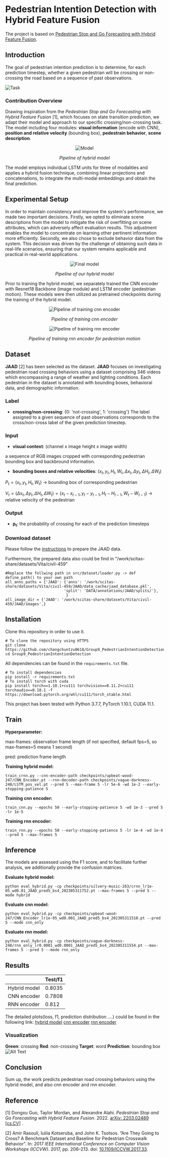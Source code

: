 # Pedestrian Intention Detection with Hybrid Feature Fusion
The project is based on [Pedestrian Stop and Go Forecasting with Hybrid Feature Fusion](https://github.com/vita-epfl/hybrid-feature-fusion).
## Introduction
The goal of pedestrian intention prediction is to determine, for each prediction timestep, whether a given pedestrian will be crossing or non-crossing the road based on a sequence of past observations. 

![Task](figure/task.png)

### Contribution Overview
Drawing inspiration from the *Pedestrian Stop and Go Forecasting with Hybrid Feature Fusion* [1], which focuses on state transition prediction, we adapt their model and approach to our specific crossing/non-crossing task. The model including four modules: **visual information** (encode with CNN), **position and relative velocity** (bounding box), **pedestrain behavior**, **scene description**. 

<p align="center">
  <img src="figure/model.png" alt="Model">
</p>
<p align="center"><em>Pipeline of hybrid model</em></p>

The model employs individual LSTM units for three of modalities and applies a hybrid fusion technique, combining linear projections and concatenations, to integrate the multi-modal embeddings and obtain the final prediction.

## Experimental Setup
In order to maintain consistency and improve the system's performance, we made two important decisions. Firstly, we opted to eliminate scene descriptions from the model to mitigate the risk of overfitting on scene attributes, which can adversely affect evaluation results. This adjustment enables the model to concentrate on learning other pertinent information more efficiently. Secondly, we also chose to exclude behavior data from the system. This decision was driven by the challenge of obtaining such data in real-life scenarios, ensuring that our system remains applicable and practical in real-world applications.

<p align="center">
  <img src="figure/final_model.png" alt="Final model">
</p>
<p align="center"><em>Pipeline of our hybrid model</em></p>

Prior to training the hybrid model, we separately trained the CNN encoder with Resnet18 Backbone (image module) and LSTM encoder (pedestrian motion). These models were then utilized as pretrained checkpoints during the training of the hybrid model.
<p align="center">
  <img src="figure/cnn_encoder.png" alt="Pipeline of training cnn encoder">
</p>
<p align="center"><em>Pipeline of training cnn encoder</em></p>

<p align="center">
  <img src="figure/rnn_encoder.png" alt="Pipeline of training rnn encoder">
</p>
<p align="center"><em>Pipeline of training rnn encoder for pedestrian motion</em></p>

## Dataset
**JAAD** [2] has been selected as the dataset. **JAAD** focuses on investigating pedestrian road crossing behaviors using a dataset comprising 346 videos which encompassing a range of weather and lighting conditions. Each pedestrian in the dataset is annotated with bounding boxes, behavioral data, and demographic information. 
### Label
- **crossing/non-crossing**: {0: 'not-crossing', 1: 'crossing'}
The label assigned to a given sequence of past observations corresponds to the cross/non-cross label of the given prediction timestep.
### Input
- **visual context**: (channel x image height x image width)

a sequence of RGB images cropped with corresponding pedestrian bounding box and backbround information. 
- **bounding boxes and relative velocities**: $(x_t, y_t, H_t, W_t, \Delta x_t, \Delta y_t, \Delta H_t, \Delta W_t)$

$P_t = (x_t, y_t, H_t, W_t)$ -> bounding box of corresponding pedestrian

$V_t = (\Delta x_t, \Delta y_t, \Delta H_t, \Delta W_t) = (x_t - x_{t-1}, y_t - y_{t-1}, H_t - H_{t-1}, W_t - W_{t-1})$ -> relative velocity of the pedestrian

### Output
- **p<sub>t</sub>**: the probability of crossing for each of the prediction timesteps

### Download dataset

Please follow the [instructions](https://github.com/vita-epfl/pedestrian-transition-dataset#data-preparation) to prepare the JAAD data.

Furthermore, the prepared data also could be find in "/work/scitas-share/datasets/Vita/civil-459"
```
#Replace the follwing path in src/dataset/loader.py -> def define_path() to your own path
all_anns_paths = {'JAAD': {'anns': '/work/scitas-share/datasets/Vita/civil-459/JAAD/data_cache/jaad_database.pkl',
                          'split': 'DATA/annotations/JAAD/splits/'},
                           }
all_image_dir = {'JAAD': '/work/scitas-share/datasets/Vita/civil-459/JAAD/images',}
```

## Installation
Clone this repository in order to use it.
```
# To clone the repository using HTTPS
git clone https://github.com/changchuntzu0618/Group9_PedestrianIntentionDetection.git
cd Group9_PedestrianIntentionDetection
```

All dependencies can be found in the `requirements.txt` file.
```
# To install dependencies
pip install -r requirements.txt
# To install torch with cuda
pip install torch==1.10.1+cu111 torchvision==0.11.2+cu111 torchaudio==0.10.1 -f https://download.pytorch.org/whl/cu111/torch_stable.html
```

This project has been tested with Python 3.7.7, PyTorch 1.10.1, CUDA 11.1.

## Train
**Hyperparameter:**

max-frames: observation frame length (if not specified, default fps=5, so max-frames=5 means 1 second)

pred: prediction frame length

**Training hybrid model:**
```
train_crnn.py --cnn-encoder-path checkpoints/upbeat-wood-247/CNN_Encoder.pt --rnn-decoder-path checkpoints/vague-darkness-248/LSTM_pos_vel.pt --pred 5 --max-frame 5 -lr 5e-6 -wd 1e-2 --early-stopping-patience 5
```
**Training cnn encoder:**
```
train_cnn.py --epochs 50 --early-stopping-patience 5 -wd 1e-3 --pred 5 -lr 1e-5
```

**Training rnn encoder:**
```
train_rnn.py --epochs 50 --early-stopping-patience 5 -lr 1e-4 -wd 1e-4 --pred 5 --max-frames 5
```

## Inference
The models are assessed using the F1 score, and to facilitate further analysis, we additionally provide the confusion matrices.

**Evaluate hybrid model:**
```
python eval_hybrid.py -cp checkpoints/silvery-music-263/crnn_lr1e-05_wd0.01_JAAD_pred5_bs4_202305311752.pt --max-frames 5 --pred 5 --mode hybrid
```
**Evaluate cnn model:**
```
python eval_hybrid.py -cp checkpoints/upbeat-wood-247/CNN_Encoder_lr1e-05_wd0.001_JAAD_pred5_bs4_202305311510.pt --pred 5 --mode cnn_only
```
**Evaluate rnn model:**
```
python eval_hybrid.py -cp checkpoints/vague-darkness-248/rnn_only_lr0.0001_wd0.0001_JAAD_pred5_bs4_202305311554.pt --max-frames 5 --pred 5 --mode rnn_only
```

## Results

|  | Test/f1 |
| -------------- | -------------- |
| Hybrid model | 0.8035 |
| CNN encoder | 0.7808 |
| RNN encoder | 0.812 |

The detailed plots(loss, f1, prediction distribution ....) could be found in the following link:
[hybrid model]( https://wandb.ai/arinaruck/dlav-intention-prediction/runs/h8g4l4cn/overview?workspace=user-arinaruck)
[cnn encoder](https://wandb.ai/arinaruck/dlav-intention-prediction/runs/5pom7rto?workspace=user-arinaruck)
[rnn encoder](https://wandb.ai/arinaruck/dlav-intention-prediction/runs/3qb1j952?workspace=user-arinaruck)

### Visualization
**Green**: crossing **Red**: non-crossing
**Target**: word **Prediction**: bounding box
![Alt Text](figure/demo_video_0071.gif)

## Conclusion
Sum up, the work predicts pedestrian road crossing behaviors using the hybrid model, and also cnn encoder and rnn encoder. 

## Reference
[1] Dongxu Guo, Taylor Mordan, and Alexandre Alahi. *Pedestrian Stop and Go Forecasting with Hybrid Feature Fusion*. 2022. [arXiv: 2203.02489 [cs.CV]](https://arxiv.org/abs/2203.02489) .

[2] Amir Rasouli, Iuliia Kotseruba, and John K. Tsotsos. “Are They Going to Cross? A Benchmark Dataset and Baseline for Pedestrian Crosswalk Behavior”. In: 2017 *IEEE International Conference on Computer Vision Workshops (ICCVW)*. 2017, pp. 206–213. doi: [10.1109/ICCVW.2017.33](https://ieeexplore.ieee.org/document/8265243).

